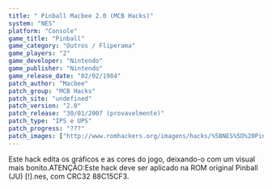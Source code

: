 ```yaml
---
title: " Pinball Macbee 2.0 (MCB Hacks)"
system: "NES"
platform: "Console"
game_title: "Pinball"
game_category: "Outros / Fliperama"
game_players: "2"
game_developer: "Nintendo"
game_publisher: "Nintendo"
game_release_date: "02/02/1984"
patch_author: "Macbee"
patch_group: "MCB Hacks"
patch_site: "undefined"
patch_version: "2.0"
patch_release: "30/01/2007 (provavelmente)"
patch_type: "IPS e UPS"
patch_progress: "???"
patch_images: ["http://www.romhackers.org/imagens/hacks/%5BNES%5D%20Pinball%20Macbee%202.0%20-%20MCB%20Hacks%20-%201.png","http://www.romhackers.org/imagens/hacks/%5BNES%5D%20Pinball%20Macbee%202.0%20-%20MCB%20Hacks%20-%202.png","http://www.romhackers.org/imagens/hacks/%5BNES%5D%20Pinball%20Macbee%202.0%20-%20MCB%20Hacks%20-%203.png"]
---
```

Este hack edita os gráficos e as cores do jogo, deixando-o com um visual mais bonito.ATENÇÃO:Este hack deve ser aplicado na ROM original Pinball (JU) [!].nes, com CRC32 88C15CF3.